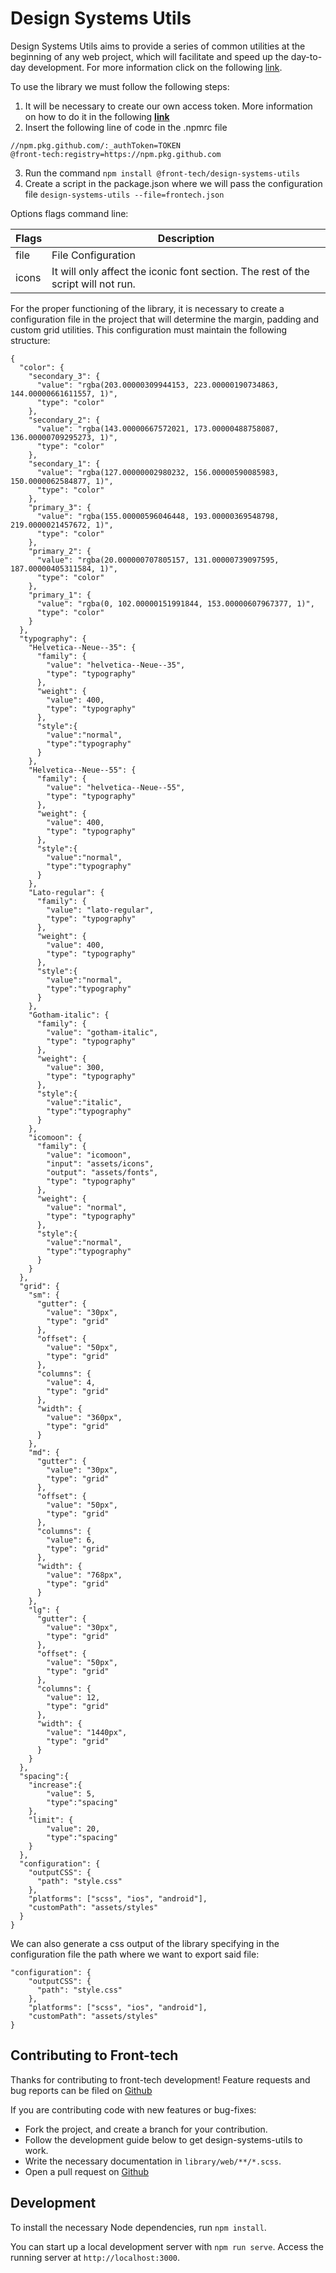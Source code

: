 # Design Systems Utils

Design Systems Utils aims to provide a series of common utilities at the beginning of any web project, which will facilitate and speed up the day-to-day development. For more information click on the following [link](https://front-tech.github.io/design-system-utils/).

To use the library we must follow the following steps:
1. It will be necessary to create our own access token. More information on how to do it in the following **[link](https://docs.github.com/es/github/authenticating-to-github/keeping-your-account-and-data-secure/creating-a-personal-access-token)**
2. Insert the following line of code in the .npmrc file 
```
//npm.pkg.github.com/:_authToken=TOKEN
@front-tech:registry=https://npm.pkg.github.com
```
3. Run the command ```npm install @front-tech/design-systems-utils```
4. Create a script in the package.json where we will pass the configuration file ```design-systems-utils --file=frontech.json```

Options flags command line:

| Flags | Description                                                    |
| ----- | -------------------------------------------------------------- |
| file  | File Configuration                                                                |
| icons | It will only affect the iconic font section. The rest of the script will not run. |


For the proper functioning of the library, it is necessary to create a configuration file in the project that will determine the margin, padding and custom grid utilities. This configuration must maintain the following structure:

```
{
  "color": {
    "secondary_3": {
      "value": "rgba(203.00000309944153, 223.00000190734863, 144.00000661611557, 1)",
      "type": "color"
    },
    "secondary_2": {
      "value": "rgba(143.00000667572021, 173.00000488758087, 136.00000709295273, 1)",
      "type": "color"
    },
    "secondary_1": {
      "value": "rgba(127.00000002980232, 156.00000590085983, 150.0000062584877, 1)",
      "type": "color"
    },
    "primary_3": {
      "value": "rgba(155.00000596046448, 193.00000369548798, 219.0000021457672, 1)",
      "type": "color"
    },
    "primary_2": {
      "value": "rgba(20.000000707805157, 131.00000739097595, 187.00000405311584, 1)",
      "type": "color"
    },
    "primary_1": {
      "value": "rgba(0, 102.00000151991844, 153.00000607967377, 1)",
      "type": "color"
    }
  },
  "typography": {
    "Helvetica--Neue--35": {
      "family": {
        "value": "helvetica--Neue--35",
        "type": "typography"
      },
      "weight": {
        "value": 400,
        "type": "typography"
      },
      "style":{
        "value":"normal",
        "type":"typography"
      }
    },
    "Helvetica--Neue--55": {
      "family": {
        "value": "helvetica--Neue--55",
        "type": "typography"
      },
      "weight": {
        "value": 400,
        "type": "typography"
      },
      "style":{
        "value":"normal",
        "type":"typography"
      }
    },
    "Lato-regular": {
      "family": {
        "value": "lato-regular",
        "type": "typography"
      },
      "weight": {
        "value": 400,
        "type": "typography"
      },
      "style":{
        "value":"normal",
        "type":"typography"
      }
    },
    "Gotham-italic": {
      "family": {
        "value": "gotham-italic",
        "type": "typography"
      },
      "weight": {
        "value": 300,
        "type": "typography"
      },
      "style":{
        "value":"italic",
        "type":"typography"
      }
    },
    "icomoon": {
      "family": {
        "value": "icomoon",
        "input": "assets/icons",
        "output": "assets/fonts",
        "type": "typography"
      },
      "weight": {
        "value": "normal",
        "type": "typography"
      },
      "style":{
        "value":"normal",
        "type":"typography"
      }
    }
  },
  "grid": {
    "sm": {
      "gutter": {
        "value": "30px",
        "type": "grid"
      },
      "offset": {
        "value": "50px",
        "type": "grid"
      },
      "columns": {
        "value": 4,
        "type": "grid"
      },
      "width": {
        "value": "360px",
        "type": "grid"
      }
    },
    "md": {
      "gutter": {
        "value": "30px",
        "type": "grid"
      },
      "offset": {
        "value": "50px",
        "type": "grid"
      },
      "columns": {
        "value": 6,
        "type": "grid"
      },
      "width": {
        "value": "768px",
        "type": "grid"
      }
    },
    "lg": {
      "gutter": {
        "value": "30px",
        "type": "grid"
      },
      "offset": {
        "value": "50px",
        "type": "grid"
      },
      "columns": {
        "value": 12,
        "type": "grid"
      },
      "width": {
        "value": "1440px",
        "type": "grid"
      }
    }
  },
  "spacing":{
    "increase":{
        "value": 5,
        "type":"spacing"
    },
    "limit": {
        "value": 20,
        "type":"spacing"
    }
  },
  "configuration": {
    "outputCSS": {
      "path": "style.css"
    },
    "platforms": ["scss", "ios", "android"],
    "customPath": "assets/styles"
  }
}
```


We can also generate a css output of the library specifying in the configuration file the path where we want to export said file:

```
"configuration": {
    "outputCSS": {
      "path": "style.css"
    },
    "platforms": ["scss", "ios", "android"],
    "customPath": "assets/styles"
}
```

## Contributing to Front-tech

Thanks for contributing to front-tech development!
Feature requests and bug reports can be filed on [Github](https://github.com/front-tech/design-system-utils)

If you are contributing code with new features or bug-fixes:
- Fork the project, and create a branch for your contribution.
- Follow the development guide below to get design-systems-utils to work.
- Write the necessary documentation in ```library/web/**/*.scss```.
- Open a pull request on [Github](https://github.com/front-tech/design-system-utils/issues)

## Development
To install the necessary Node dependencies, run ```npm install```.

You can start up a local development server with ```npm run serve```.
Access the running server at ```http://localhost:3000```.